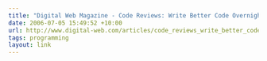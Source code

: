 ```yaml
---
title: "Digital Web Magazine - Code Reviews: Write Better Code Overnight"
date: 2006-07-05 15:49:52 +10:00
url: http://www.digital-web.com/articles/code_reviews_write_better_code_overnight/
tags: programming
layout: link
---
```

